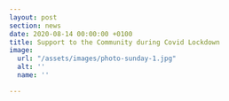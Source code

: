 ```yaml
---
layout: post
section: news
date: 2020-08-14 00:00:00 +0100
title: Support to the Community during Covid Lockdown
image:
  url: "/assets/images/photo-sunday-1.jpg"
  alt: ''
  name: ''

---
```


